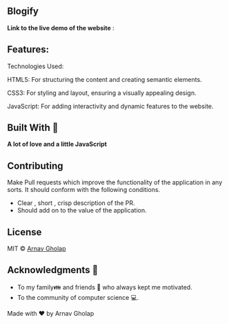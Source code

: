 ## **Blogify**

**Link to the live demo of the website** : 

## Features:

Technologies Used:

HTML5: For structuring the content and creating semantic elements.

CSS3: For styling and layout, ensuring a visually appealing design.

JavaScript: For adding interactivity and dynamic features to the website.

## Built With 🎯
**A lot of love and a little JavaScript**

## Contributing 

Make Pull requests which improve the functionality of the application in any sorts. It should conform with the following conditions. 
* Clear , short , crisp description of the PR. 
* Should add on to the value of the application.

## License

MIT © [Arnav Gholap](https://github.com/arnavgholap)

## Acknowledgments 💖

* To my family👪  and friends 👫 who always kept me motivated.
* To the community of computer science 💻.

Made with ❤ by Arnav Gholap

